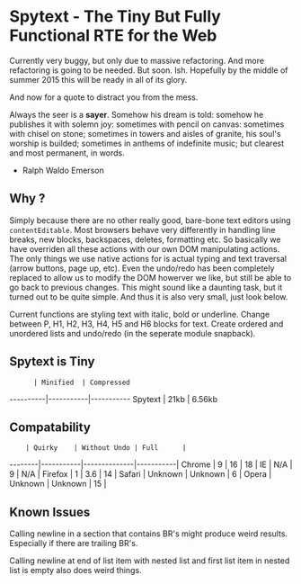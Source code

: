 # Spytext - The Tiny But Fully Functional RTE for the Web

Currently very buggy, but only due to massive refactoring.  And more
refactoring is going to be needed. But soon. Ish.  Hopefully by the middle of
summer 2015 this will be ready in all of its glory.

And now for a quote to distract you from the mess.

Always the seer is a __sayer__. Somehow his dream is told: somehow he publishes it
with solemn joy: sometimes with pencil on canvas: sometimes with chisel on
stone; sometimes in towers and aisles of granite, his soul's worship is
builded; sometimes in anthems of indefinite music; but clearest and most
permanent, in words. 
- Ralph Waldo Emerson

## Why ?

Simply because there are no other really good, bare-bone text editors using
`contentEditable`. Most browsers behave very differently in handling
line breaks, new blocks, backspaces, deletes, formatting etc. So basically
we have overriden all these actions with our own DOM manipulating actions.
The only things we use native actions for is actual typing and text traversal (arrow buttons,
page up, etc). Even the undo/redo has been completely replaced to allow us to modify
the DOM howerver we like, but still be able to go back to previous changes.
This might sound like a daunting task, but it turned out to be quite simple.
And thus it is also very small, just look below.

Current functions are styling text with italic, bold or underline. Change
between P, H1, H2, H3, H4, H5 and H6 blocks for text. Create ordered and
unordered lists and undo/redo (in the seperate module snapback).

## Spytext is Tiny

          | Minified  | Compressed
----------|-----------|-----------
Spytext   | 21kb      | 6.56kb    


## Compatability

        | Quirky    | Without Undo | Full      |
--------|-----------|--------------|-----------|
Chrome  |         9 | 16           | 18        |
IE      |       N/A | 9            | N/A       |
Firefox |         1 | 3.6          | 14        |
Safari  | Unknown   | Unknown      | 6         |
Opera   | Unknown   | Unknown      | 15        |


## Known Issues

Calling newline in a section that contains BR's might produce weird results. Especially
if there are trailing BR's.

Calling newline at end of list item with nested list and first list item in nested list
is empty also does weird things.
